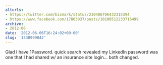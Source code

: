 ```yaml
---
alturls:
- https://twitter.com/bismark/status/210406706432315394
- https://www.facebook.com/17803937/posts/10100512233716499
archive:
- 2012-06
date: '2012-06-06T16:24:02+00:00'
slug: '1338999842'
---
```


Glad I have 1Password. quick search revealed my LinkedIn password was one that I had shared w/ an insurance site login... both changed.

